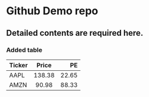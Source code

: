 
# Github Demo repo

## Detailed contents are required here.

### Added table


<div align="center">

|   Ticker  |   Price   |   PE  |
|-----------|:---------:|------:|
|   AAPL    |   138.38  | 22.65 |
|   AMZN    |    90.98  | 88.33 |

</div>



